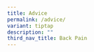 ```yaml
---
title: Advice
permalink: /advice/
variant: tiptap
description: ""
third_nav_title: Back Pain
---
```

